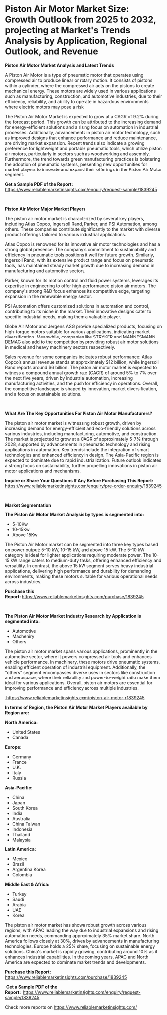 <p><h1>Piston Air Motor Market Size: Growth Outlook from 2025 to 2032, projecting at Market's Trends Analysis by Application, Regional Outlook, and Revenue</h1></p><p><strong>Piston Air Motor Market Analysis and Latest Trends</strong></p>
<p><p>A Piston Air Motor is a type of pneumatic motor that operates using compressed air to produce linear or rotary motion. It consists of pistons within a cylinder, where the compressed air acts on the pistons to create mechanical energy. These motors are widely used in various applications such as manufacturing, construction, and automotive industries, due to their efficiency, reliability, and ability to operate in hazardous environments where electric motors may pose a risk.</p><p>The Piston Air Motor Market is expected to grow at a CAGR of 9.2% during the forecast period. This growth can be attributed to the increasing demand for energy-efficient solutions and a rising focus on automation in industrial processes. Additionally, advancements in piston air motor technology, such as improved designs that enhance performance and reduce maintenance, are driving market expansion. Recent trends also indicate a growing preference for lightweight and portable pneumatic tools, which utilize piston air motors, particularly in sectors such as woodworking and assembly. Furthermore, the trend towards green manufacturing practices is bolstering the adoption of pneumatic systems, presenting new opportunities for market players to innovate and expand their offerings in the Piston Air Motor segment.</p></p>
<p><strong>Get a Sample PDF of the Report:&nbsp;</strong> <a href="https://www.reliablemarketinsights.com/enquiry/request-sample/1839245?utm_campaign=3007&utm_medium=2&utm_source=Github&utm_content=ia&utm_term=10042025&utm_id=piston-air-motor">https://www.reliablemarketinsights.com/enquiry/request-sample/1839245</a></p>
<p>&nbsp;</p>
<p><strong>Piston Air Motor Major Market Players</strong></p>
<p><p>The piston air motor market is characterized by several key players, including Atlas Copco, Ingersoll Rand, Parker, and PSI Automation, among others. These companies contribute significantly to the market with diverse product offerings tailored to various industrial applications.</p><p>Atlas Copco is renowned for its innovative air motor technologies and has a strong global presence. The company's commitment to sustainability and efficiency in pneumatic tools positions it well for future growth. Similarly, Ingersoll Rand, with its extensive product range and focus on pneumatic tools, has maintained steady market growth due to increasing demand in manufacturing and automotive sectors.</p><p>Parker, known for its motion control and fluid power systems, leverages its expertise in engineering to offer high-performance piston air motors. The company's strong R&D focus enhances its competitive edge, targeting expansion in the renewable energy sector.</p><p>PSI Automation offers customized solutions in automation and control, contributing to its niche in the market. Their innovative designs cater to specific industrial needs, making them a valuable player. </p><p>Globe Air Motor and Jergens ASG provide specialized products, focusing on high-torque motors suitable for various applications, indicating market diversification. Meanwhile, companies like STRYKER and MANNESMANN DEMAG also add to the competition by providing robust air motor solutions in medical and heavy machinery sectors respectively.</p><p>Sales revenue for some companies indicates robust performance: Atlas Copco’s annual revenue stands at approximately $12 billion, while Ingersoll Rand reports around $6 billion. The piston air motor market is expected to witness a compound annual growth rate (CAGR) of around 5% to 7% over the next five years, driven by industrial automation, increasing manufacturing activities, and the push for efficiency in operations. Overall, the competitive landscape is shaped by innovation, market diversification, and a focus on sustainable solutions.</p></p>
<p>&nbsp;</p>
<p><strong>What Are The Key Opportunities For Piston Air Motor Manufacturers?</strong></p>
<p><p>The piston air motor market is witnessing robust growth, driven by increasing demand for energy-efficient and eco-friendly solutions across various industries, including manufacturing, automotive, and construction. The market is projected to grow at a CAGR of approximately 5-7% through 2028, supported by advancements in pneumatic technology and rising applications in automation. Key trends include the integration of smart technologies and enhanced efficiency in design. The Asia-Pacific region is expected to dominate due to rapid industrialization. Future outlook indicates a strong focus on sustainability, further propelling innovations in piston air motor applications and mechanisms.</p></p>
<p><strong>Inquire or Share Your Questions If Any Before Purchasing This Report:</strong> <a href="https://www.reliablemarketinsights.com/enquiry/pre-order-enquiry/1839245?utm_campaign=3007&utm_medium=2&utm_source=Github&utm_content=ia&utm_term=10042025&utm_id=piston-air-motor">https://www.reliablemarketinsights.com/enquiry/pre-order-enquiry/1839245</a></p>
<p>&nbsp;</p>
<p><strong>Market Segmentation</strong></p>
<p><strong>The Piston Air Motor Market Analysis by types is segmented into:</strong></p>
<p><ul><li>5-10Kw</li><li>10-15Kw</li><li>Above 15Kw</li></ul></p>
<p><p>The Piston Air Motor market can be segmented into three key types based on power output: 5-10 kW, 10-15 kW, and above 15 kW. The 5-10 kW category is ideal for lighter applications requiring moderate power. The 10-15 kW range caters to medium-duty tasks, offering enhanced efficiency and versatility. In contrast, the above 15 kW segment serves heavy industrial applications, delivering high performance and durability for demanding environments, making these motors suitable for various operational needs across industries.</p></p>
<p><strong>Purchase this Report:&nbsp;</strong><a href="https://www.reliablemarketinsights.com/purchase/1839245?utm_campaign=3007&utm_medium=2&utm_source=Github&utm_content=ia&utm_term=10042025&utm_id=piston-air-motor">https://www.reliablemarketinsights.com/purchase/1839245</a></p>
<p>&nbsp;</p>
<p><strong>The Piston Air Motor Market Industry Research by Application is segmented into:</strong></p>
<p><ul><li>Automotive</li><li>Macheniry</li><li>Others</li></ul></p>
<p><p>The piston air motor market spans various applications, prominently in the automotive sector, where it powers compressed air tools and enhances vehicle performance. In machinery, these motors drive pneumatic systems, enabling efficient operation of industrial equipment. Additionally, the "others" segment encompasses diverse uses in sectors like construction and aerospace, where their reliability and power-to-weight ratio make them ideal for various applications. Overall, piston air motors are essential for improving performance and efficiency across multiple industries.</p></p>
<p><a href="https://www.reliablemarketinsights.com/piston-air-motor-r1839245?utm_campaign=3007&utm_medium=2&utm_source=Github&utm_content=ia&utm_term=10042025&utm_id=piston-air-motor">&nbsp;https://www.reliablemarketinsights.com/piston-air-motor-r1839245</a></p>
<p><strong>In terms of Region, the Piston Air Motor Market Players available by Region are:</strong></p>
<p>
    <p> <strong> North America: </strong>
        <ul>
            <li>United States</li>
            <li>Canada</li>
        </ul>
        </p> 
    <p> <strong> Europe: </strong>
        <ul>
            <li>Germany</li>
            <li>France</li>
            <li>U.K.</li>
            <li>Italy</li>
            <li>Russia</li>
        </ul>
        </p> 
    <p> <strong> Asia-Pacific: </strong>
        <ul>
            <li>China</li>
            <li>Japan</li>
            <li>South Korea</li>
            <li>India</li>
            <li>Australia</li>
            <li>China Taiwan</li>
            <li>Indonesia</li>
            <li>Thailand</li>
            <li>Malaysia</li>
        </ul>
        </p> 
    <p> <strong> Latin America: </strong>
        <ul>
            <li>Mexico</li>
            <li>Brazil</li>
            <li>Argentina Korea</li>
            <li>Colombia</li>
        </ul>
        </p> 
    <p> <strong> Middle East & Africa: </strong>
        <ul>
            <li>Turkey</li>
            <li>Saudi</li>
            <li>Arabia</li>
            <li>UAE</li>
            <li>Korea</li>
        </ul>
    </p>
    </p>
<p><p>The piston air motor market has shown robust growth across various regions, with APAC leading the way due to industrial expansions and rising automation needs, commanding approximately 35% market share. North America follows closely at 30%, driven by advancements in manufacturing technologies. Europe holds a 25% share, focusing on sustainable energy solutions. China's market is rapidly growing, contributing around 10% as it enhances industrial capabilities. In the coming years, APAC and North America are expected to dominate market trends and developments.</p></p>
<p><strong>Purchase this Report: </strong><a href="https://www.reliablemarketinsights.com/purchase/1839245?utm_campaign=3007&utm_medium=2&utm_source=Github&utm_content=ia&utm_term=10042025&utm_id=piston-air-motor">https://www.reliablemarketinsights.com/purchase/1839245</a></p>
<p>&nbsp;<strong>Get a Sample PDF of the Report:&nbsp;&nbsp;</strong><a href="https://www.reliablemarketinsights.com/enquiry/request-sample/1839245?utm_campaign=3007&utm_medium=2&utm_source=Github&utm_content=ia&utm_term=10042025&utm_id=piston-air-motor">https://www.reliablemarketinsights.com/enquiry/request-sample/1839245</a></p>
<p><strong></strong></p>
<p>Check more reports on <a href="https://www.reliablemarketinsights.com/?utm_campaign=3007&utm_medium=2&utm_source=Github&utm_content=ia&utm_term=10042025&utm_id=piston-air-motor">https://www.reliablemarketinsights.com/</a></p>